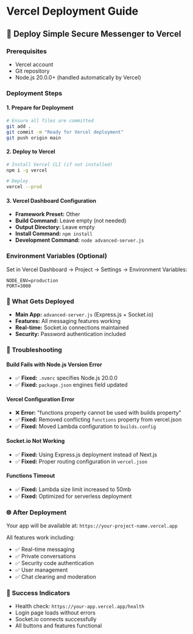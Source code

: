# Vercel Deployment Guide

## 🚀 Deploy Simple Secure Messenger to Vercel

### Prerequisites
- Vercel account
- Git repository 
- Node.js 20.0.0+ (handled automatically by Vercel)

### Deployment Steps

#### 1. Prepare for Deployment
```bash
# Ensure all files are committed
git add .
git commit -m "Ready for Vercel deployment"
git push origin main
```

#### 2. Deploy to Vercel
```bash
# Install Vercel CLI (if not installed)
npm i -g vercel

# Deploy
vercel --prod
```

#### 3. Vercel Dashboard Configuration
- **Framework Preset:** Other
- **Build Command:** Leave empty (not needed)
- **Output Directory:** Leave empty 
- **Install Command:** `npm install`
- **Development Command:** `node advanced-server.js`

### Environment Variables (Optional)
Set in Vercel Dashboard → Project → Settings → Environment Variables:
```
NODE_ENV=production
PORT=3000
```

### 🎯 What Gets Deployed
- **Main App:** `advanced-server.js` (Express.js + Socket.io)
- **Features:** All messaging features working
- **Real-time:** Socket.io connections maintained
- **Security:** Password authentication included

### 🔧 Troubleshooting

#### Build Fails with Node.js Version Error
- ✅ **Fixed:** `.nvmrc` specifies Node.js 20.0.0
- ✅ **Fixed:** `package.json` engines field updated

#### Vercel Configuration Error
- ❌ **Error:** "functions property cannot be used with builds property"
- ✅ **Fixed:** Removed conflicting `functions` property from vercel.json
- ✅ **Fixed:** Moved Lambda configuration to `builds.config`

#### Socket.io Not Working
- ✅ **Fixed:** Using Express.js deployment instead of Next.js
- ✅ **Fixed:** Proper routing configuration in `vercel.json`

#### Functions Timeout
- ✅ **Fixed:** Lambda size limit increased to 50mb
- ✅ **Fixed:** Optimized for serverless deployment

### 🌐 After Deployment
Your app will be available at: `https://your-project-name.vercel.app`

All features work including:
- ✅ Real-time messaging
- ✅ Private conversations  
- ✅ Security code authentication
- ✅ User management
- ✅ Chat clearing and moderation

### 🎉 Success Indicators
- Health check: `https://your-app.vercel.app/health`
- Login page loads without errors
- Socket.io connects successfully
- All buttons and features functional
